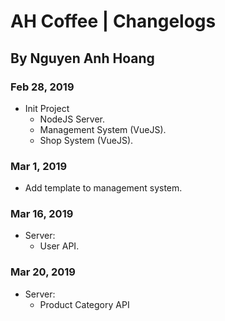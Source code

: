 # AH Coffee | Changelogs
## By Nguyen Anh Hoang

### Feb 28, 2019
- Init Project
  - NodeJS Server.
  - Management System (VueJS).
  - Shop System (VueJS).
### Mar 1, 2019
- Add template to management system.
### Mar 16, 2019
- Server:
  - User API.
### Mar 20, 2019
- Server:
  - Product Category API
